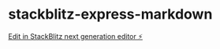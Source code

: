# stackblitz-express-markdown

[Edit in StackBlitz next generation editor ⚡️](https://stackblitz.com/~/github.com/Sergiu1-cyber/stackblitz-express-markdown)